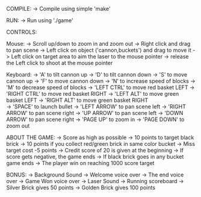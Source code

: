 
COMPILE:
-> Compile using simple 'make'

RUN:
-> Run using './game'

CONTROLS:

Mouse:
-> Scroll up/down to zoom in and zoom out
-> Right click and drag to pan scene
-> Left click on object ('cannon,buckets') and drag to move it
-> Left click on target area to aim the laser to the mouse pointer
-> release the Left click to shoot at the mouse pointer

Keyboard:
-> 'A' to tilt cannon up
-> 'D' to tilt cannon down
-> 'S' to move cannon up
-> 'F' to move cannon down
-> 'N' to increase speed of blocks
-> 'M' to decrease speed of blocks
-> 'LEFT CTRL' to move red basket LEFT
-> 'RIGHT CTRL' to move red basket RIGHT
-> 'LEFT ALT' to move green basket LEFT
-> 'RIGHT ALT' to move green basket RIGHT  
-> 'SPACE' to launch bullet
-> 'LEFT ARROW' to pan scene left
-> 'RIGHT ARROW' to pan scene right
-> 'UP ARROW' to pan scene left
-> 'DOWN ARROW' to pan scene right
-> 'PAGE UP' to zoom in
-> 'PAGE DOWN' to zoom out

ABOUT THE GAME:
-> Score as high as possible
-> 10 points to target black brick
-> 10 points if you collect red/green brick in same color bucket
-> Miss target cost -5 points
-> Credit score of 20 is given at the beginning
-> If score gets negative, the game ends
-> If black brick goes in any bucket game ends
-> The player win on reaching 1000 score target

BONUS:
-> Background Sound
-> Welcome voice over
-> The end voice over
-> Game Won voice over
-> Laser Sound
-> Running scoreboard
-> Silver Brick gives 50 points
-> Golden Brick gives 100 points
